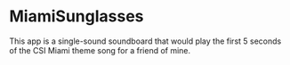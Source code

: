 # MiamiSunglasses
This app is a single-sound soundboard that would play the first 5 seconds of the CSI Miami theme song for a friend of mine.

